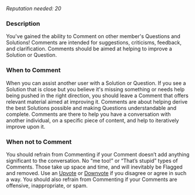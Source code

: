 *Reputation needed: 20*

### Description ###
You've gained the ability to Comment on other member's Questions and Solutions! 
Comments are intended for suggestions, criticisms, feedback, and 
clarification. Comments should be aimed at helping to improve a Solution or 
Question.

### When to Comment ###
When you can assist another user with a Solution or Question. If you see a 
Solution that is close but you believe it's missing something or needs 
help being pushed in the right direction, you should leave a Comment that 
offers relevant material aimed at improving it. Comments are about 
helping derive the best Solutions possible and making Questions understandable
and complete. Comments are there to help you have a conversation with another 
individual, on a specific piece of content, and help to iteratively improve 
upon it.

### When not to Comment ###
You should refrain from Commenting if your Comment doesn’t add anything 
significant to the conversation. No “me too!” or “That’s stupid” types of 
Comments. Those take up space and time, and will inevitably be Flagged and 
removed. Use an [Upvote][1] or [Downvote][2] if you disagree or agree in such a way.
You should also refrain from Commenting if your Comments are 
offensive, inappropriate, or spam. 


[1]: /help/privileges/upvote/
[2]: /help/privileges/downvote/